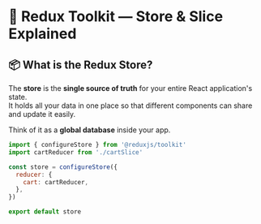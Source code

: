 # 🧠 Redux Toolkit — Store & Slice Explained

## 📦 What is the Redux Store?
The **store** is the **single source of truth** for your entire React application's state.  
It holds all your data in one place so that different components can share and update it easily.

Think of it as a **global database** inside your app.

```js
import { configureStore } from '@reduxjs/toolkit'
import cartReducer from './cartSlice'

const store = configureStore({
  reducer: {
    cart: cartReducer,
  },
})

export default store
